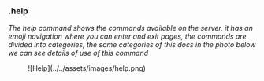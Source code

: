 ### .help

*The help command shows the commands available on the server, it has an emoji navigation where you can enter and exit pages, the commands are divided into categories, the same categories of this docs in the photo below we can see details of use of this command*
<figure markdown>
![Help](../../assets/images/help.png)
</figure>
